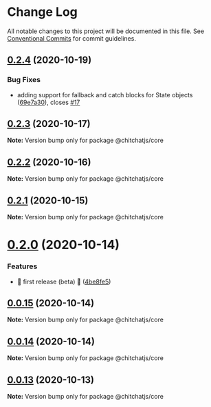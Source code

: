 # Change Log

All notable changes to this project will be documented in this file.
See [Conventional Commits](https://conventionalcommits.org) for commit guidelines.

## [0.2.4](https://github.com/chitchat/chitchatjs/compare/@chitchatjs/core@0.2.3...@chitchatjs/core@0.2.4) (2020-10-19)


### Bug Fixes

* adding support for fallback and catch blocks for State objects ([69e7a30](https://github.com/chitchat/chitchatjs/commit/69e7a30ffbc0bc67d6eaa0fa2c1b379749e78fed)), closes [#17](https://github.com/chitchat/chitchatjs/issues/17)





## [0.2.3](https://github.com/chitchat/chitchatjs/compare/@chitchatjs/core@0.2.2...@chitchatjs/core@0.2.3) (2020-10-17)

**Note:** Version bump only for package @chitchatjs/core





## [0.2.2](https://github.com/chitchat/chitchatjs/compare/@chitchatjs/core@0.2.1...@chitchatjs/core@0.2.2) (2020-10-16)

**Note:** Version bump only for package @chitchatjs/core





## [0.2.1](https://github.com/chitchat/chitchatjs/compare/@chitchatjs/core@0.2.0...@chitchatjs/core@0.2.1) (2020-10-15)

**Note:** Version bump only for package @chitchatjs/core





# [0.2.0](https://github.com/kevindra/chitchatjs/compare/@chitchatjs/core@0.0.15...@chitchatjs/core@0.2.0) (2020-10-14)


### Features

* 🎉 first release (beta) 🎉 ([4be8fe5](https://github.com/kevindra/chitchatjs/commit/4be8fe50072d52547d2da83c069f4de3b12ef194))





## [0.0.15](https://github.com/kevindra/chitchatjs/compare/@chitchatjs/core@0.0.14...@chitchatjs/core@0.0.15) (2020-10-14)

**Note:** Version bump only for package @chitchatjs/core





## [0.0.14](https://github.com/kevindra/chitchatjs/compare/@chitchatjs/core@0.0.13...@chitchatjs/core@0.0.14) (2020-10-14)

**Note:** Version bump only for package @chitchatjs/core





## [0.0.13](https://github.com/kevindra/chitchatjs/compare/@chitchatjs/core@0.0.12...@chitchatjs/core@0.0.13) (2020-10-13)

**Note:** Version bump only for package @chitchatjs/core

